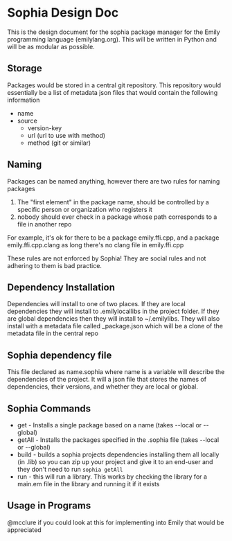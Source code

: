 # Sophia Design Doc
This is the design document for the sophia package manager for the Emily programming language (emilylang.org). This will be written in Python and will be as modular as possible.

## Storage
Packages would be stored in a central git repository. This repository would essentially be a list of metadata json files that would contain the following information
  * name
  * source
    * version-key
    * url (url to use with method)
    * method (git or similar)

## Naming
Packages can be named anything, however there are two rules for naming packages
  1. The "first element" in the package name, should be controlled by a specific person or organization who registers it
  2. nobody should ever check in a package whose path corresponds to a file in another repo

For example, it's ok for there to be a package emily.ffi.cpp, and a package emily.ffi.cpp.clang as long there's no clang file in emily.ffi.cpp

These rules are not enforced by Sophia! They are social rules and not adhering to them is bad practice.

## Dependency Installation
Dependencies will install to one of two places. If they are local dependencies they will install to .emilylocallibs in the project folder. If they are global dependencies then they will install to ~/.emilylibs. They will also install with a metadata file called \_package.json which will be a clone of the metadata file in the central repo

## Sophia dependency file
This file declared as name.sophia where name is a variable will describe the dependencies of the project. It will a json file that stores the names of dependencies, their versions, and whether they are local or global.

## Sophia Commands

* get - Installs a single package based on a name (takes --local or --global)
* getAll - Installs the packages specified in the .sophia file (takes --local or --global)
* build - builds a sophia projects dependencies installing them all locally (in .lib) so you can zip up your project and give it to an end-user and they don't need to run ```sophia getAll```
* run - this will run a library. This works by checking the library for a main.em file in the library and running it if it exists

## Usage in Programs

@mcclure if you could look at this for implementing into Emily that would be appreciated
